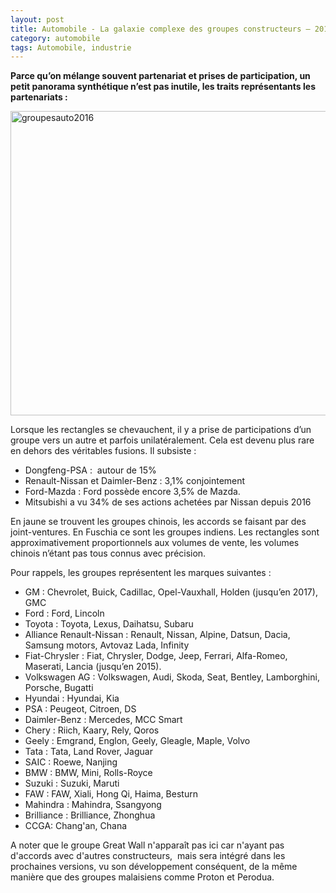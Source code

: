 ```yaml
---
layout: post
title: Automobile - La galaxie complexe des groupes constructeurs – 2016
category: automobile
tags: Automobile, industrie
---
```

**Parce qu’on mélange souvent partenariat et prises de participation, un petit panorama synthétique n’est pas inutile, les traits représentants les partenariats :**

<img class="alignnone size-large wp-image-1569" src="https://cheziceman.files.wordpress.com/2016/06/groupesauto20161.jpg?w=730" alt="groupesauto2016" width="730" height="487" />

Lorsque les rectangles se chevauchent, il y a prise de participations d’un groupe vers un autre et parfois unilatéralement. Cela est devenu plus rare en dehors des véritables fusions. Il subsiste :

* Dongfeng-PSA :  autour de 15%
* Renault-Nissan et Daimler-Benz : 3,1% conjointement
* Ford-Mazda : Ford possède encore 3,5% de Mazda.
* Mitsubishi a vu 34% de ses actions achetées par Nissan depuis 2016

En jaune se trouvent les groupes chinois, les accords se faisant par des joint-ventures. En Fuschia ce sont les groupes indiens. Les rectangles sont approximativement proportionnels aux volumes de vente, les volumes chinois n’étant pas tous connus avec précision.

Pour rappels, les groupes représentent les marques suivantes :

* GM : Chevrolet, Buick, Cadillac, Opel-Vauxhall, Holden (jusqu’en 2017), GMC
* Ford : Ford, Lincoln
* Toyota : Toyota, Lexus, Daihatsu, Subaru
* Alliance Renault-Nissan : Renault, Nissan, Alpine, Datsun, Dacia, Samsung motors, Avtovaz Lada, Infinity
* Fiat-Chrysler : Fiat, Chrysler, Dodge, Jeep, Ferrari, Alfa-Romeo, Maserati, Lancia (jusqu’en 2015).
* Volkswagen AG : Volkswagen, Audi, Skoda, Seat, Bentley, Lamborghini, Porsche, Bugatti
* Hyundai : Hyundai, Kia
* PSA : Peugeot, Citroen, DS
* Daimler-Benz : Mercedes, MCC Smart
* Chery : Riich, Kaary, Rely, Qoros
* Geely : Emgrand, Englon, Geely, Gleagle, Maple, Volvo
* Tata : Tata, Land Rover, Jaguar
* SAIC : Roewe, Nanjing
* BMW : BMW, Mini, Rolls-Royce
* Suzuki : Suzuki, Maruti
* FAW : FAW, Xiali, Hong Qi, Haima, Besturn
* Mahindra : Mahindra, Ssangyong
* Brilliance : Brilliance, Zhonghua
* CCGA: Chang'an, Chana

A noter que le groupe Great Wall n'apparaît pas ici car n'ayant pas d'accords avec d'autres constructeurs,  mais sera intégré dans les prochaines versions, vu son développement conséquent, de la même manière que des groupes malaisiens comme Proton et Perodua.

</section>
